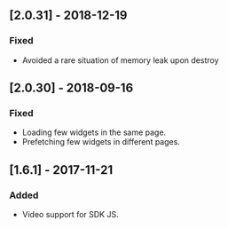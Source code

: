 
## [2.0.31] - 2018-12-19
### Fixed
- Avoided a rare situation of memory leak upon destroy

## [2.0.30] - 2018-09-16
### Fixed
- Loading few widgets in the same page.
- Prefetching few widgets in different pages.

## [1.6.1] - 2017-11-21
### Added
- Video support for SDK JS.
